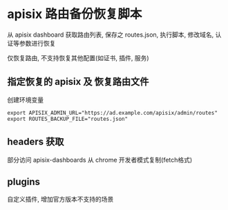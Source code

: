 # apisix 路由备份恢复脚本

从 apisix dashboard 获取路由列表, 保存之 routes.json, 执行脚本, 修改域名, 认证等参数进行恢复

仅恢复路由, 不支持恢复其他配置(如证书, 插件, 服务)

## 指定恢复的 apisix 及 恢复路由文件

创建环境变量

```
export APISIX_ADMIN_URL="https://ad.example.com/apisix/admin/routes"
export ROUTES_BACKUP_FILE="routes.json"
```

## headers 获取

部分访问 apisix-dashboards 从 chrome 开发者模式复制(fetch格式)

## plugins

自定义插件, 增加官方版本不支持的场景
